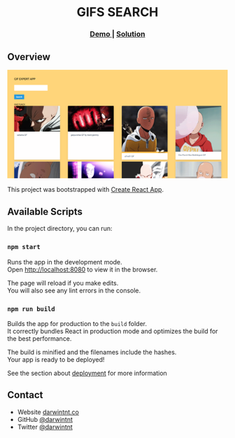 <!-- Please update value in the {}  -->

<h1 align="center">GIFS SEARCH</h1>

<div align="center">
  <h3>
    <a href="http://tnt-gifs.herokuapp.com/">
      Demo
    </a>
    <span> | </span>
    <a href="http://tnt-gifs.herokuapp.com/">
      Solution
    </a>
  </h3>
</div>

## Overview

![screenshot](/assets/image_preview.png)

This project was bootstrapped with [Create React App](https://github.com/facebook/create-react-app).

## Available Scripts

In the project directory, you can run:

### `npm start`

Runs the app in the development mode.<br />
Open [http://localhost:8080](http://localhost:8080) to view it in the browser.

The page will reload if you make edits.<br />
You will also see any lint errors in the console.

### `npm run build`

Builds the app for production to the `build` folder.<br />
It correctly bundles React in production mode and optimizes the build for the best performance.

The build is minified and the filenames include the hashes.<br />
Your app is ready to be deployed!

See the section about [deployment](https://facebook.github.io/create-react-app/docs/deployment) for more information


## Contact

- Website [darwintnt.co](https://darwintnt.co)
- GitHub [@darwintnt](https://github.com/darwintnt)
- Twitter [@darwintnt](https://twitter.com/darwintnt)
